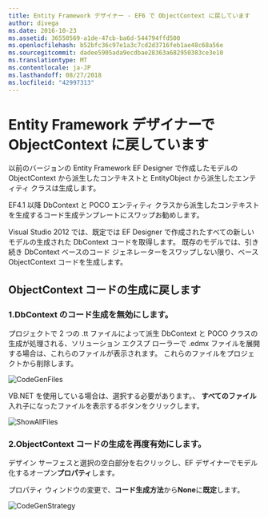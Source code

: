 ```yaml
---
title: Entity Framework デザイナー - EF6 で ObjectContext に戻しています
author: divega
ms.date: 2016-10-23
ms.assetid: 36550569-a1de-47cb-ba6d-544794ffd500
ms.openlocfilehash: b52bfc36c97e1a3c7cd2d3716feb1ae48c68a56e
ms.sourcegitcommit: dadee5905ada9ecdbae28363a682950383ce3e10
ms.translationtype: MT
ms.contentlocale: ja-JP
ms.lasthandoff: 08/27/2018
ms.locfileid: "42997313"
---
```

# <a name="reverting-to-objectcontext-in-entity-framework-designer"></a>Entity Framework デザイナーで ObjectContext に戻しています
以前のバージョンの Entity Framework EF Designer で作成したモデルの ObjectContext から派生したコンテキストと EntityObject から派生したエンティティ クラスは生成します。

EF4.1 以降 DbContext と POCO エンティティ クラスから派生したコンテキストを生成するコード生成テンプレートにスワップお勧めします。

Visual Studio 2012 では、既定では EF Designer で作成されたすべての新しいモデルの生成された DbContext コードを取得します。 既存のモデルでは、引き続き DbContext ベースのコード ジェネレーターをスワップしない限り、ベース ObjectContext コードを生成します。

## <a name="reverting-back-to-objectcontext-code-generation"></a>ObjectContext コードの生成に戻します

### <a name="1-disable-dbcontext-code-generation"></a>1.DbContext のコード生成を無効にします。

プロジェクトで 2 つの .tt ファイルによって派生 DbContext と POCO クラスの生成が処理される、ソリューション エクスプ ローラーで .edmx ファイルを展開する場合は、これらのファイルが表示されます。 これらのファイルをプロジェクトから削除します。

![CodeGenFiles](~/ef6/media/codegenfiles.png)

VB.NET を使用している場合は、選択する必要があります。、 **すべてのファイル**入れ子になったファイルを表示するボタンをクリックします。

![ShowAllFiles](~/ef6/media/showallfiles.png)

### <a name="2-re-enable-objectcontext-code-generation"></a>2.ObjectContext コードの生成を再度有効にします。

デザイン サーフェスと選択の空白部分を右クリックし、EF デザイナーでモデル化するオープン**プロパティ**します。

プロパティ ウィンドウの変更で、**コード生成方法**から**None**に**既定**します。

![CodeGenStrategy](~/ef6/media/codegenstrategy.png)
